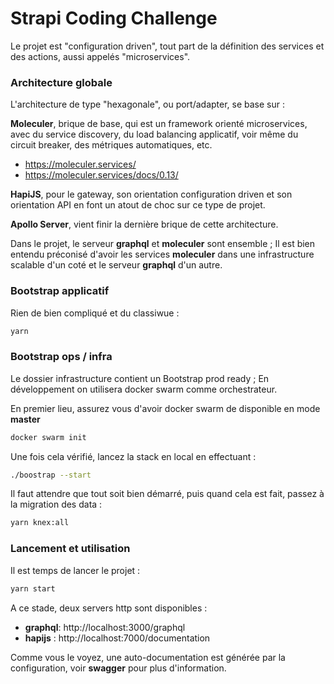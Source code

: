 # Strapi Coding Challenge

Le projet est "configuration driven", tout part de la définition des services et des actions, aussi appelés "microservices".

### Architecture globale

L'architecture de type "hexagonale", ou port/adapter, se base sur :

__Moleculer__, brique de base, qui est un framework orienté microservices, avec du service discovery, du load balancing applicatif, voir même du circuit breaker, des métriques automatiques, etc.

- https://moleculer.services/
- https://moleculer.services/docs/0.13/

__HapiJS__, pour le gateway, son orientation configuration driven et son orientation API en font un atout de choc sur ce type de projet.

__Apollo Server__, vient finir la dernière brique de cette architecture.

Dans le projet, le serveur __graphql__ et __moleculer__ sont ensemble ; Il est bien entendu préconisé d'avoir les services __moleculer__ dans une infrastructure scalable d'un coté et le serveur __graphql__ d'un autre.

### Bootstrap applicatif

Rien de bien compliqué et du classiwue :

```sh
yarn
```

### Bootstrap ops / infra

Le dossier infrastructure contient un Bootstrap prod ready ; En développement on utilisera docker swarm comme orchestrateur.

En premier lieu, assurez vous d'avoir docker swarm de disponible en mode __master__

```sh
docker swarm init
```

Une fois cela vérifié, lancez la stack en local en effectuant :

```sh
./boostrap --start
```

Il faut attendre que tout soit bien démarré, puis quand cela est fait, passez à la migration des data :

```sh
yarn knex:all
```

### Lancement et utilisation

Il est temps de lancer le projet :

```sh
yarn start
```

A ce stade, deux servers http sont disponibles :

- __graphql__: http://localhost:3000/graphql
- __hapijs__ : http://localhost:7000/documentation

Comme vous le voyez, une auto-documentation est générée par la configuration, voir __swagger__ pour plus d'information.

